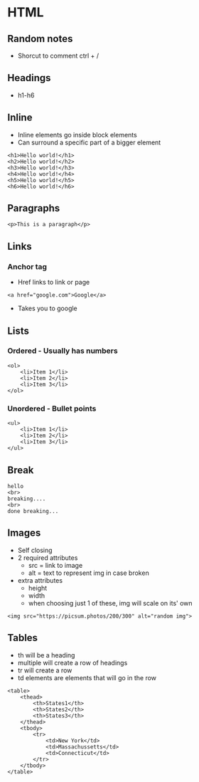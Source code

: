# HTML

## Random notes
- Shorcut to comment ctrl + /

## Headings

- h1-h6

## Inline

- Inline elements go inside block elements
- Can surround a specific part of a bigger element

```
<h1>Hello world!</h1>
<h2>Hello world!</h2>
<h3>Hello world!</h3>
<h4>Hello world!</h4>
<h5>Hello world!</h5>
<h6>Hello world!</h6>
```
## Paragraphs

```
<p>This is a paragraph</p>
```

## Links

### Anchor tag
- Href links to link or page

```
<a href="google.com">Google</a>
```
- Takes you to google

## Lists

### Ordered - Usually has numbers

```
<ol>
    <li>Item 1</li>
    <li>Item 2</li>
    <li>Item 3</li>
</ol>
```
### Unordered - Bullet points
```
<ul>
    <li>Item 1</li>
    <li>Item 2</li>
    <li>Item 3</li>
</ul>
```
## Break

```
hello
<br>
breaking....
<br>
done breaking...
```
## Images

- Self closing
- 2 required attributes
    - src = link to image
    - alt = text to represent img in case broken
- extra attributes
    - height
    - width
    - when choosing just 1 of these, img will scale on its' own

```
<img src="https://picsum.photos/200/300" alt="random img">
```

## Tables

- th will be a heading
- multiple will create a row of headings
- tr will create a row
- td elements are elements that will go in the row

```
<table>
    <thead>
        <th>States1</th>
        <th>States2</th>
        <th>States3</th>
    </thead>
    <tbody>
        <tr>
            <td>New York</td>
            <td>Massachussetts</td>
            <td>Connecticut</td>
        </tr>
    </tbody>                    
</table>
```